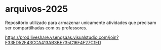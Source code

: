 # arquivos-2025

Repositório utilizado para armazenar unicamente atividades que precisam ser compartilhadas com os professores.

https://prod.liveshare.vsengsaas.visualstudio.com/join?F33ED52F43CCA413AB3BE735C16F4F27C1ED
